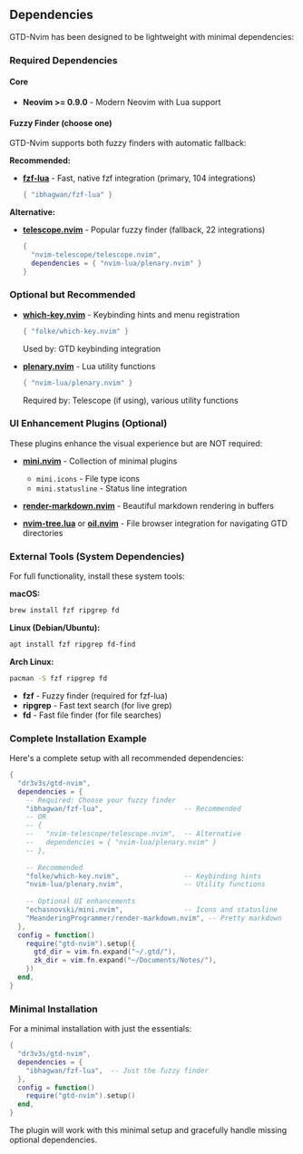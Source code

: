 ## Dependencies

GTD-Nvim has been designed to be lightweight with minimal dependencies:

### Required Dependencies

#### Core
- **Neovim >= 0.9.0** - Modern Neovim with Lua support

#### Fuzzy Finder (choose one)
GTD-Nvim supports both fuzzy finders with automatic fallback:

**Recommended:**
- **[fzf-lua](https://github.com/ibhagwan/fzf-lua)** - Fast, native fzf integration (primary, 104 integrations)
  ```lua
  { "ibhagwan/fzf-lua" }
  ```

**Alternative:**
- **[telescope.nvim](https://github.com/nvim-telescope/telescope.nvim)** - Popular fuzzy finder (fallback, 22 integrations)
  ```lua
  {
    "nvim-telescope/telescope.nvim",
    dependencies = { "nvim-lua/plenary.nvim" }
  }
  ```

### Optional but Recommended

- **[which-key.nvim](https://github.com/folke/which-key.nvim)** - Keybinding hints and menu registration
  ```lua
  { "folke/which-key.nvim" }
  ```
  Used by: GTD keybinding integration

- **[plenary.nvim](https://github.com/nvim-lua/plenary.nvim)** - Lua utility functions
  ```lua
  { "nvim-lua/plenary.nvim" }
  ```
  Required by: Telescope (if using), various utility functions

### UI Enhancement Plugins (Optional)

These plugins enhance the visual experience but are NOT required:

- **[mini.nvim](https://github.com/echasnovski/mini.nvim)** - Collection of minimal plugins
  - `mini.icons` - File type icons
  - `mini.statusline` - Status line integration
  
- **[render-markdown.nvim](https://github.com/MeanderingProgrammer/render-markdown.nvim)** - Beautiful markdown rendering in buffers

- **[nvim-tree.lua](https://github.com/nvim-tree/nvim-tree.lua)** or **[oil.nvim](https://github.com/stevearc/oil.nvim)** - File browser integration for navigating GTD directories

### External Tools (System Dependencies)

For full functionality, install these system tools:

**macOS:**
```bash
brew install fzf ripgrep fd
```

**Linux (Debian/Ubuntu):**
```bash
apt install fzf ripgrep fd-find
```

**Arch Linux:**
```bash
pacman -S fzf ripgrep fd
```

- **fzf** - Fuzzy finder (required for fzf-lua)
- **ripgrep** - Fast text search (for live grep)
- **fd** - Fast file finder (for file searches)

### Complete Installation Example

Here's a complete setup with all recommended dependencies:

```lua
{
  "dr3v3s/gtd-nvim",
  dependencies = {
    -- Required: Choose your fuzzy finder
    "ibhagwan/fzf-lua",                    -- Recommended
    -- OR
    -- { 
    --   "nvim-telescope/telescope.nvim",  -- Alternative
    --   dependencies = { "nvim-lua/plenary.nvim" }
    -- },
    
    -- Recommended
    "folke/which-key.nvim",                -- Keybinding hints
    "nvim-lua/plenary.nvim",               -- Utility functions
    
    -- Optional UI enhancements
    "echasnovski/mini.nvim",               -- Icons and statusline
    "MeanderingProgrammer/render-markdown.nvim", -- Pretty markdown
  },
  config = function()
    require("gtd-nvim").setup({
      gtd_dir = vim.fn.expand("~/.gtd/"),
      zk_dir = vim.fn.expand("~/Documents/Notes/"),
    })
  end,
}
```

### Minimal Installation

For a minimal installation with just the essentials:

```lua
{
  "dr3v3s/gtd-nvim",
  dependencies = {
    "ibhagwan/fzf-lua",  -- Just the fuzzy finder
  },
  config = function()
    require("gtd-nvim").setup()
  end,
}
```

The plugin will work with this minimal setup and gracefully handle missing optional dependencies.

